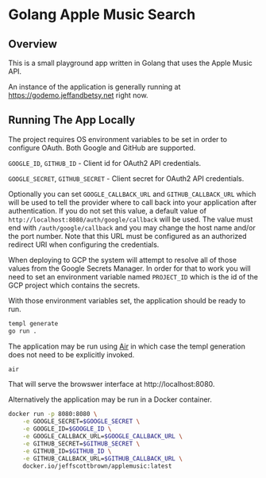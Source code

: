# Golang Apple Music Search

## Overview

This is a small playground app written in Golang that uses the Apple Music API.

An instance of the application is generally running at 
https://godemo.jeffandbetsy.net right now.

## Running The App Locally

The project requires OS environment variables to be set in order
to configure OAuth.  Both Google and GitHub are supported.

`GOOGLE_ID`, `GITHUB_ID` - Client id for OAuth2 API credentials.

`GOOGLE_SECRET`, `GITHUB_SECRET` - Client secret for OAuth2 API credentials.

Optionally you can set `GOOGLE_CALLBACK_URL` and `GITHUB_CALLBACK_URL` which will be used 
to tell the provider where to call back into your application after authentication.  If you
do not set this value, a default value of
`http://localhost:8080/auth/google/callback` will be used.  The value must
end with `/auth/google/callback` and you may change the host name and/or the
port number. Note that this URL must be configured as an authorized redirect URI 
when configuring the credentials.

When deploying to GCP the system will attempt to resolve all of those values
from the Google Secrets Manager.  In order for that to work you will need
to set an environment variable named `PROJECT_ID` which is the id of the 
GCP project which contains the secrets.

With those environment variables set, the application should be ready to run.

```bash
templ generate
go run .
```

The application may be run using [Air](https://github.com/air-verse/air) in which case the templ generation does not need to be explicitly invoked.

```bash
air
```

That will serve the browswer interface at http://localhost:8080.

Alternatively the application may be run in a Docker container.  

```bash
docker run -p 8080:8080 \
    -e GOOGLE_SECRET=$GOOGLE_SECRET \
    -e GOOGLE_ID=$GOOGLE_ID \
    -e GOOGLE_CALLBACK_URL=$GOOGLE_CALLBACK_URL \
    -e GITHUB_SECRET=$GITHUB_SECRET \
    -e GITHUB_ID=$GITHUB_ID \
    -e GITHUB_CALLBACK_URL=$GITHUB_CALLBACK_URL \
    docker.io/jeffscottbrown/applemusic:latest
```
